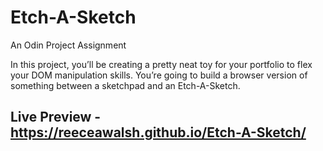 # Etch-A-Sketch

An Odin Project Assignment

In this project, you’ll be creating a pretty neat toy for your portfolio to flex your DOM manipulation skills. You’re going to build a browser version of something between a sketchpad and an Etch-A-Sketch.

## Live Preview - https://reeceawalsh.github.io/Etch-A-Sketch/
